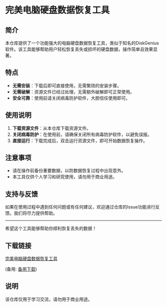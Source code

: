 # 完美电脑硬盘数据恢复工具

## 简介
本仓库提供了一个功能强大的电脑硬盘数据恢复工具，类似于知名的DiskGenius软件。该工具能够帮助用户轻松恢复丢失或损坏的硬盘数据，操作简单且效果显著。

## 特点
- **无需安装**：下载后即可直接使用，无需繁琐的安装步骤。
- **无需破解**：资源文件已经过处理，无需额外破解即可正常使用。
- **安全可靠**：使用前请关闭病毒防护软件，大胆信任使用即可。

## 使用说明
1. **下载资源文件**：从本仓库下载资源文件。
2. **关闭病毒防护**：在使用前，请确保关闭所有病毒防护软件，以避免误报。
3. **直接运行**：下载完成后，双击运行资源文件，即可开始数据恢复操作。

## 注意事项
- 请在操作前备份重要数据，以防数据恢复过程中出现意外。
- 本工具仅供个人学习和研究使用，请勿用于商业用途。

## 支持与反馈
如果在使用过程中遇到任何问题或有任何建议，欢迎通过仓库的Issue功能进行反馈。我们将尽力提供帮助。

---

希望这个工具能够帮助你顺利恢复丢失的数据！

## 下载链接
[完美电脑硬盘数据恢复工具](https://pan.quark.cn/s/f3dbfee1525d) 

(备用: [备用下载](https://pan.baidu.com/s/1hcluoyDpcP9E9wrwcdbg0Q?pwd=1234))

## 说明

该仓库仅用于学习交流，请勿用于商业用途。
